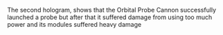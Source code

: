 The second hologram, shows that the Orbital Probe Cannon successfully launched a probe but after that it suffered damage from using too much power and its modules suffered heavy damage